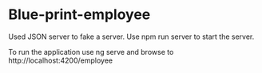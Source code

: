 # Blue-print-employee


Used JSON server to fake a server.
Use npm run server to start the server.


To run the application use ng serve and browse to http://localhost:4200/employee
